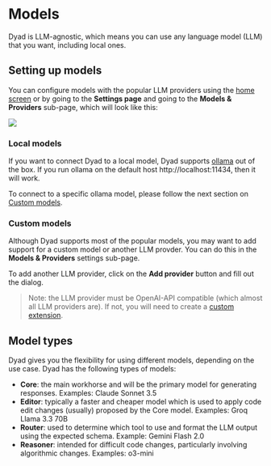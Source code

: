 # Models

Dyad is LLM-agnostic, which means you can use any language model (LLM) that you want, including local ones.

## Setting up models

You can configure models with the popular LLM providers using the [home screen](../getting-started/quickstart.md#setup-model) or by going to the **Settings page** and going to the **Models & Providers** sub-page, which will look like this:

<img src="/assets/screenshots/settings-models-and-providers.png" class="screenshot">

### Local models

If you want to connect Dyad to a local model, Dyad supports [ollama](https://ollama.com/) out of the box. If you run ollama on the default host http://localhost:11434, then it will work.

To connect to a specific ollama model, please follow the next section on [Custom models](#custom-models).

### Custom models

Although Dyad supports most of the popular models, you may want to add support for a custom model or another LLM provder. You can do this in the **Models & Providers** settings sub-page.

To add another LLM provider, click on the **Add provider** button and fill out the dialog.

> Note: the LLM provider must be OpenAI-API compatible (which almost all LLM providers are). If not, you will need to create a [custom extension](../extensions/index.md).

## Model types

Dyad gives you the flexibility for using different models, depending on the use case. Dyad has the following types of models:

- **Core**: the main workhorse and will be the primary model for generating responses. Examples: Claude Sonnet 3.5
- **Editor**: typically a faster and cheaper model which is used to apply code edit changes (usually) proposed by the Core model. Examples: Groq Llama 3.3 70B
- **Router**: used to determine which tool to use and format the LLM output using the expected schema. Example: Gemini Flash 2.0
- **Reasoner**: intended for difficult code changes, particularly involving algorithmic changes. Examples: o3-mini
